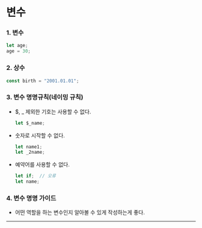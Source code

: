 # 변수

### 1. 변수
```javascript
let age;
age = 30;
```

### 2. 상수
```javascript
const birth = "2001.01.01";
```

### 3. 변수 명명규칙(네이밍 규칙)
- $, _ 제외한 기호는 사용할 수 없다.
  ```javascript
  let $_name;
  ```

- 숫자로 시작할 수 없다.
  ```javascript
  let name1;
  let _2name;
  ```

- 예약어를 사용할 수 없다.
  ```javascript
  let if;  // 오류
  let name;
  ```

### 4. 변수 명명 가이드
- 어떤 역할을 하는 변수인지 알아볼 수 있게 작성하는게 좋다.

---
